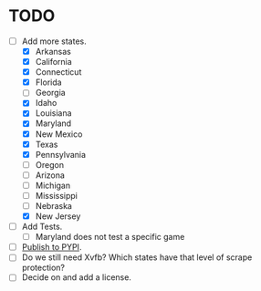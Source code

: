 # TODO

- [ ] Add more states.
  - [x] Arkansas
  - [x] California
  - [x] Connecticut
  - [x] Florida
  - [ ] Georgia
  - [x] Idaho
  - [x] Louisiana
  - [x] Maryland
  - [x] New Mexico
  - [x] Texas
  - [x] Pennsylvania
  - [ ] Oregon
  - [ ] Arizona
  - [ ] Michigan
  - [ ] Mississippi
  - [ ] Nebraska
  - [x] New Jersey

- [ ] Add Tests.
  - [ ] Maryland does not test a specific game
- [ ] [Publish to PYPI](https://packaging.python.org/en/latest/tutorials/packaging-projects/).
- [ ] Do we still need Xvfb? Which states have that level of scrape protection?
- [ ] Decide on and add a license.

